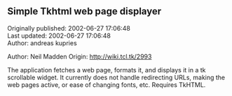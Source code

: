 ## Simple Tkhtml web page displayer  
Originally published: 2002-06-27 17:06:48  
Last updated: 2002-06-27 17:06:48  
Author: andreas kupries  
  
Author: Neil Madden
Origin: http://wiki.tcl.tk/2993

The application fetches a web page, formats it, and displays
it in a tk scrollable widget. It currently does not handle
redirecting URLs, making the web pages active, or ease of
changing fonts, etc. Requires TkHTML.